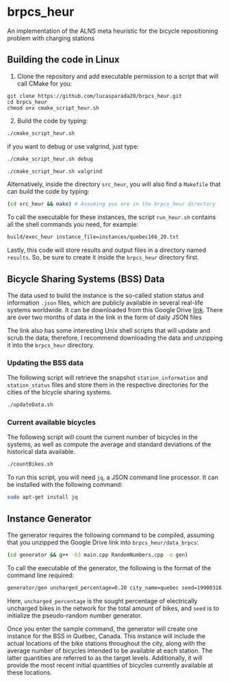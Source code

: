 # brpcs_heur
An implementation of the ALNS meta heuristic for the bicycle repositioning problem with charging stations

## Building the code in Linux

1. Clone the repository and add executable permission to a script that will call CMake for you:

```shell
git clone https://github.com/lucasparada20/brpcs_heur.git
cd brpcs_heur
chmod u+x cmake_script_heur.sh
```
2. Build the code by typing:

```bash
./cmake_script_heur.sh
```

if you want to debug or use valgrind, just type:

```bash
./cmake_script_heur.sh debug
```

```bash
./cmake_script_heur.sh valgrind
```

Alternatively, inside the directory `src_heur`, you will also find a `Makefile` that can build the code by typing:

```bash
(cd src_heur && make) # Assuming you are in the brpcs_heur directory
```

To call the executable for these instances, the script `run_heur.sh` contains all the shell commands you need, for example:

```bash
build/exec_heur instance_file=instances/quebec166_20.txt
```

Lastly, this code will store results and output files in a directory named `results`. So, be sure to create it inside the `brpcs_heur` directory first.

## Bicycle Sharing Systems (BSS) Data

The data used to build the instance is the so-called station status and information `.json` files, which are publicly available in several real-life systems worldwide. It can be downloaded from this Google Drive [link](https://drive.google.com/file/d/1PWKDxaVms-xRzeTgJuXA1bjafW2uH0Eg/view?usp=drive_link). There are over two months of data in the link in the form of daily JSON files

The link also has some interesting Unix shell scripts that will update and scrub the data; therefore, I recommend downloading the data and unzipping it into the `brpcs_heur` directory.

### Updating the BSS data

The following script will retrieve the snapshot `station_information` and `station_status` files and store them in the respective directories for the cities of the bicycle sharing systems.

```bash
./updateData.sh
```

### Current available bicycles

The following script will count the current number of bicycles in the systems, as well as compute the average and standard deviations of the historical data available.

```bash
./countBikes.sh
```

To run this script, you will need `jq`, a JSON command line processor. It can be installed with the following command:

```bash
sudo apt-get install jq
```

## Instance Generator

The generator requires the following command to be compiled, assuming that you unzipped the Google Drive link into `brpcs_heur/data_brpcs`:

```bash
(cd generator && g++ -O3 main.cpp RandomNumbers.cpp -o gen)
```

To call the executable of the generator, the following is the format of the command line required:

```bash
generator/gen uncharged_percentage=0.20 city_name=quebec seed=19900316 
```

Here, `uncharged_percentage` is the sought percentage of electrically uncharged bikes in the network for the total amount of bikes, and `seed` is to initialize the pseudo-random number generator. 

Once you enter the sample command, the generator will create one instance for the BSS in Québec, Canada. This instance will include the actual locations of the bike stations throughout the city, along with the average number of bicycles intended to be available at each station. The latter quantities are referred to as the target levels. Additionally, it will provide the most recent initial quantities of bicycles currently available at these locations.
